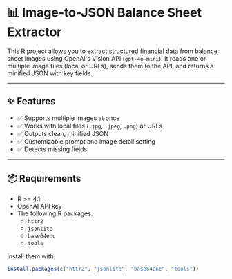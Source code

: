 # 📊 Image-to-JSON Balance Sheet Extractor

This R project allows you to extract structured financial data from balance sheet images using OpenAI's Vision API (`gpt-4o-mini`). It reads one or multiple image files (local or URLs), sends them to the API, and returns a minified JSON with key fields.

---

## ✨ Features

- ✅ Supports multiple images at once
- ✅ Works with local files (`.jpg`, `.jpeg`, `.png`) or URLs
- ✅ Outputs clean, minified JSON
- ✅ Customizable prompt and image detail setting
- ✅ Detects missing fields 

---

## 📦 Requirements

- R >= 4.1
- OpenAI API key
- The following R packages:
  - `httr2`
  - `jsonlite`
  - `base64enc`
  - `tools`

Install them with:

```r
install.packages(c("httr2", "jsonlite", "base64enc", "tools"))
```
